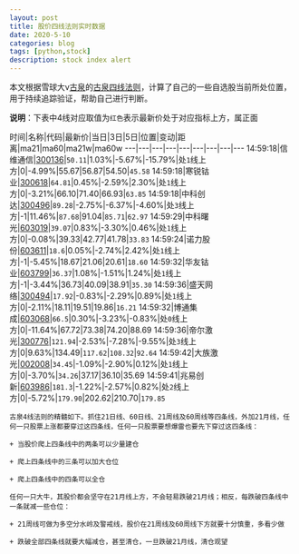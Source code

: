 ```yaml
---
layout: post
title: 股价四线法则实时数据
date: 2020-5-10
categories: blog
tags: [python,stock]
description: stock index alert
---
```



本文根据雪球大v[古泉](https://xueqiu.com/u/7148646888)的[古泉四线法则](https://xueqiu.com/7148646888/130498192)，计算了自己的一些自选股当前所处位置，用于持续追踪验证，帮助自己进行判断。

**说明**：下表中4线对应取值为`红色`表示最新价处于对应指标上方，属正面

时间|名称|代码|最新价|当日|3日|5日|位置|变动|距离|ma21|ma60|ma21w|ma60w
---|---|---|---|---|---|---|---|---
14:59:18|信维通信|[300136](https://xueqiu.com/S/SZ300136)|`50.11`|1.03%|-5.67%|-15.79%|处`1`线上方|0|-4.99%|55.67|56.87|54.50|`45.58`
14:59:18|寒锐钴业|[300618](https://xueqiu.com/S/SZ300618)|`64.81`|0.45%|-2.59%|2.30%|处`1`线上方|0|-3.21%|66.10|71.40|66.93|`63.85`
14:59:18|中科创达|[300496](https://xueqiu.com/S/SZ300496)|`89.28`|-2.75%|-6.37%|-4.60%|处`3`线上方|-1|11.46%|`87.68`|91.04|`85.71`|`62.97`
14:59:29|中科曙光|[603019](https://xueqiu.com/S/SH603019)|`39.07`|0.83%|-3.30%|0.46%|处`1`线上方|0|-0.08%|39.33|42.77|41.78|`33.83`
14:59:24|诺力股份|[603611](https://xueqiu.com/S/SH603611)|`18.6`|0.05%|-2.74%|2.42%|处`1`线上方|-1|-5.45%|18.67|21.06|20.61|`18.60`
14:59:32|华友钴业|[603799](https://xueqiu.com/S/SH603799)|`36.37`|1.08%|-1.51%|1.24%|处`1`线上方|-1|-3.44%|36.73|40.09|38.91|`35.30`
14:59:36|盛天网络|[300494](https://xueqiu.com/S/SZ300494)|`17.92`|-0.83%|-2.29%|0.89%|处`1`线上方|0|-2.11%|18.11|19.51|19.86|`16.21`
14:59:32|博通集成|[603068](https://xueqiu.com/S/SH603068)|`66.5`|0.30%|-3.23%|-0.83%|处`0`线上方|0|-11.64%|67.72|73.38|74.20|88.69
14:59:36|帝尔激光|[300776](https://xueqiu.com/S/SZ300776)|`121.94`|-2.53%|-7.28%|-9.55%|处`3`线上方|0|9.63%|134.49|`117.62`|`108.32`|`92.64`
14:59:42|大族激光|[002008](https://xueqiu.com/S/SZ002008)|`34.45`|-1.09%|-2.90%|0.12%|处`1`线上方|0|-3.70%|`34.26`|37.17|36.10|35.69
14:59:41|兆易创新|[603986](https://xueqiu.com/S/SH603986)|`181.3`|-1.22%|-2.57%|0.82%|处`2`线上方|0|-5.72%|`179.90`|202.62|210.70|`179.85`

```
古泉4线法则的精髓如下。抓住21日线、60日线、21周线及60周线等四条线，外加21月线，任何一只股票上涨都要穿过这四条线，任何一只股票要想爆雷也要先下穿过这四条线：

+ 当股价爬上四条线中的两条可以少量建仓

+ 爬上四条线中的三条可以加大仓位

+ 爬上四条线中的四条可以全仓

任何一只大牛，其股价都会坚守在21月线上方，不会轻易跌破21月线；相反，每跌破四条线中一条就减一些仓位：

+ 21周线可做为多空分水岭及警戒线，股价在21周线及60周线下方就要十分慎重，多看少做

+ 跌破全部四条线就要大幅减仓，甚至清仓，一旦跌破21月线，清仓观望
```